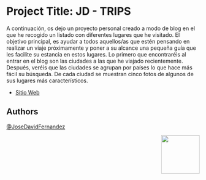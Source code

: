# Project Title: JD - TRIPS
A continuación, os dejo un proyecto personal creado a modo de blog en el que he recogido un listado con diferentes lugares que he visitado. El objetivo principal, es ayudar a todos aquellos/as que estén pensando en realizar un viaje próximamente y poner a su alcance una pequeña guía que les facilite su estancia en estos lugares.
Lo primero que encontraréis al entrar en el blog son las ciudades a las que he viajado recientemente. Después, veréis que las ciudades se agrupan por países lo que hace más fácil su búsqueda. De cada ciudad se muestran cinco fotos de algunos de sus lugares más característicos.

 - [Sitio Web](https://josedavidfernandez.github.io/JD-Trips/)

## Authors
[@JoseDavidFernandez](https://github.com/JoseDavidFernandez)
<!-- ##LOGO -->

<p align="right"> <img width="100" height="100" src="https://user-images.githubusercontent.com/107296373/224087171-4a4f1718-9c62-44a7-8dc6-c922071c4f4b.png"> </p>
